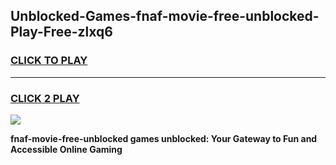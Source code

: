 
## Unblocked-Games-fnaf-movie-free-unblocked-Play-Free-zlxq6
<h3>
<a href="https://premium76.site?title=fnaf-movie-free-unblocked&ref=23A">CLICK TO PLAY</a></h3>
<hr>

<h3>
<a href="https://premium76.site?title=fnaf-movie-free-unblocked&ref=23A">CLICK 2 PLAY</a>
  
</h3>

<a href="https://premium76.site?title=fnaf-movie-free-unblocked&ref=23A"><img src="https://clearcache.store/games.png"></a>


**fnaf-movie-free-unblocked games unblocked: Your Gateway to Fun and Accessible Online Gaming**
